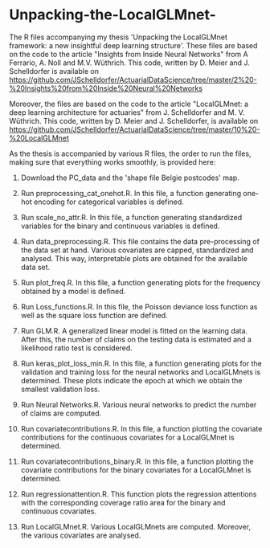 # Unpacking-the-LocalGLMnet-
The R files accompanying my thesis 'Unpacking the LocalGLMnet framework: a new insightful deep learning structure'.
These files are based on the code to the article "Insights from Inside Neural Networks" from A Ferrario, A. Noll and M.V. Wüthrich. This code, written by D. Meier and J. Schelldorfer is available on https://github.com/JSchelldorfer/ActuarialDataScience/tree/master/2%20-%20Insights%20from%20Inside%20Neural%20Networks

Moreover, the files are based on the code to the article "LocalGLMnet: a deep learning architecture for actuaries" from J. Schelldorfer and M. V. Wüthrich. This code, written by D. Meier and J. Schelldorfer, is available on https://github.com/JSchelldorfer/ActuarialDataScience/tree/master/10%20-%20LocalGLMnet

As the thesis is accompanied by various R files, the order to run the files, making sure that everything works smoothly, is provided here: 
1. Download the PC_data and the 'shape file Belgie postcodes' map. 
2. Run preprocessing_cat_onehot.R. In this file, a function generating one-hot encoding for categorical variables is defined.

3. Run scale_no_attr.R. In this file, a function generating standardized variables for the binary and continuous variables is defined.

4. Run data_preprocessing.R. This file contains the data pre-processing of the data set at hand. Various covariates are capped, standardized and analysed. This way, interpretable plots are obtained for the available data set. 

5. Run plot_freq.R. In this file, a function generating plots for the frequency obtained by a model is defined.

6. Run Loss_functions.R. In this file, the Poisson deviance loss function as well as the square loss function are defined.

7. Run GLM.R. A generalized linear model is fitted on the learning data. After this, the number of claims on the testing data is estimated and a likelihood ratio test is considered. 

8. Run keras_plot_loss_min.R. In this file, a function generating plots for the validation and training loss for the neural networks and LocalGLMnets is determined. These plots indicate the epoch at which we obtain the smallest validation loss.

9. Run Neural Networks.R. Various neural networks to predict the number of claims are computed. 

10. Run covariatecontributions.R. In this file, a function plotting the covariate contributions for the continuous covariates for a LocalGLMnet is determined.

11. Run covariatecontributions_binary.R. In this file, a function plotting the covariate contributions for the binary covariates for a LocalGLMnet is determined.

12. Run regressionattention.R. This function plots the regression attentions with the corresponding coverage ratio area for the binary and continuous covariates.

13. Run LocalGLMnet.R. Various LocalGLMnets are computed. Moreover, the various covariates are analysed.


